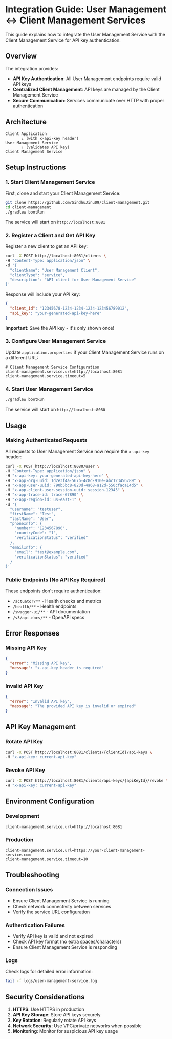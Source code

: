 # Integration Guide: User Management ↔ Client Management Services

This guide explains how to integrate the User Management Service with the Client Management Service for API key authentication.

## Overview

The integration provides:
- **API Key Authentication**: All User Management endpoints require valid API keys
- **Centralized Client Management**: API keys are managed by the Client Management Service
- **Secure Communication**: Services communicate over HTTP with proper authentication

## Architecture

```
Client Application
       ↓ (with x-api-key header)
User Management Service
       ↓ (validates API key)
Client Management Service
```

## Setup Instructions

### 1. Start Client Management Service

First, clone and start your Client Management Service:

```bash
git clone https://github.com/SindhuJinu09/client-management.git
cd client-management
./gradlew bootRun
```

The service will start on `http://localhost:8081`

### 2. Register a Client and Get API Key

Register a new client to get an API key:

```bash
curl -X POST http://localhost:8081/clients \
-H "Content-Type: application/json" \
-d '{
  "clientName": "User Management Client",
  "clientType": "service",
  "description": "API client for User Management Service"
}'
```

Response will include your API key:
```json
{
  "client_id": "12345678-1234-1234-1234-123456789012",
  "api_key": "your-generated-api-key-here"
}
```

**Important**: Save the API key - it's only shown once!

### 3. Configure User Management Service

Update `application.properties` if your Client Management Service runs on a different URL:

```properties
# Client Management Service Configuration
client-management.service.url=http://localhost:8081
client-management.service.timeout=5
```

### 4. Start User Management Service

```bash
./gradlew bootRun
```

The service will start on `http://localhost:8080`

## Usage

### Making Authenticated Requests

All requests to User Management Service now require the `x-api-key` header:

```bash
curl -X POST http://localhost:8080/user \
-H "Content-Type: application/json" \
-H "x-api-key: your-generated-api-key-here" \
-H "x-app-org-uuid: 1d2e3f4a-567b-4c8d-910e-abc123456789" \
-H "x-app-user-uuid: 790b5bc8-820d-4a68-a12d-550cfaca14d5" \
-H "x-app-client-user-session-uuid: session-12345" \
-H "x-app-trace-id: trace-67890" \
-H "x-app-region-id: us-east-1" \
-d '{
  "username": "testuser",
  "firstName": "Test",
  "lastName": "User",
  "phoneInfo": {
    "number": "1234567890",
    "countryCode": "1",
    "verificationStatus": "verified"
  },
  "emailInfo": {
    "email": "test@example.com",
    "verificationStatus": "verified"
  }
}'
```

### Public Endpoints (No API Key Required)

These endpoints don't require authentication:
- `/actuator/**` - Health checks and metrics
- `/health/**` - Health endpoints
- `/swagger-ui/**` - API documentation
- `/v3/api-docs/**` - OpenAPI specs

## Error Responses

### Missing API Key
```json
{
  "error": "Missing API key",
  "message": "x-api-key header is required"
}
```

### Invalid API Key
```json
{
  "error": "Invalid API key", 
  "message": "The provided API key is invalid or expired"
}
```

## API Key Management

### Rotate API Key
```bash
curl -X POST http://localhost:8081/clients/{clientId}/api-keys \
-H "x-api-key: current-api-key"
```

### Revoke API Key
```bash
curl -X POST http://localhost:8081/clients/api-keys/{apiKeyId}/revoke \
-H "x-api-key: current-api-key"
```

## Environment Configuration

### Development
```properties
client-management.service.url=http://localhost:8081
```

### Production
```properties
client-management.service.url=https://your-client-management-service.com
client-management.service.timeout=10
```

## Troubleshooting

### Connection Issues
- Ensure Client Management Service is running
- Check network connectivity between services
- Verify the service URL configuration

### Authentication Failures
- Verify API key is valid and not expired
- Check API key format (no extra spaces/characters)
- Ensure Client Management Service is responding

### Logs
Check logs for detailed error information:
```bash
tail -f logs/user-management-service.log
```

## Security Considerations

1. **HTTPS**: Use HTTPS in production
2. **API Key Storage**: Store API keys securely
3. **Key Rotation**: Regularly rotate API keys
4. **Network Security**: Use VPC/private networks when possible
5. **Monitoring**: Monitor for suspicious API key usage
